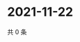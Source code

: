 # 2021-11-22

共 0 条

<!-- BEGIN WEIBO -->
<!-- 最后更新时间 Mon Nov 22 2021 03:09:09 GMT+0800 (China Standard Time) -->

<!-- END WEIBO -->
